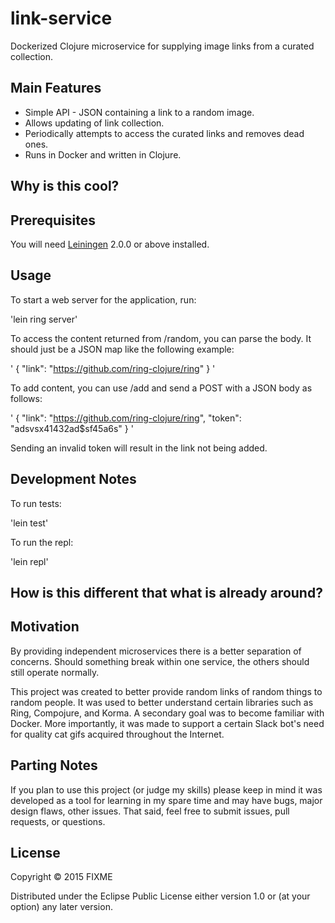 # link-service

Dockerized Clojure microservice for supplying image links from a curated collection.

## Main Features

* Simple API - JSON containing a link to a random image.
* Allows updating of link collection.
* Periodically attempts to access the curated links and removes dead ones.
* Runs in Docker and written in Clojure.

## Why is this cool?



## Prerequisites

You will need [Leiningen][] 2.0.0 or above installed.

[leiningen]: https://github.com/technomancy/leiningen

## Usage

To start a web server for the application, run:

'lein ring server'

To access the content returned from /random, you can parse the body. It should just be a JSON map like the following example:

'
{
"link": "https://github.com/ring-clojure/ring"
}
'

To add content, you can use /add and send a POST with a JSON body as follows:

'
{
"link": "https://github.com/ring-clojure/ring",
"token": "adsvsx41432ad$sf45a6s"
}
'

Sending an invalid token will result in the link not being added.

## Development Notes

To run tests:

'lein test'

To run the repl:

'lein repl'

## How is this different that what is already around?

## Motivation

By providing independent microservices there is a better separation of concerns. Should something break within one service, the others should still operate normally.

This project was created to better provide random links of random things to random people. It was used to better understand certain libraries such as Ring, Compojure, and Korma. A secondary goal was to become familiar with Docker. More importantly, it was made to support a certain Slack bot's need for quality cat gifs acquired throughout the Internet.

## Parting Notes

If you plan to use this project (or judge my skills) please keep in mind it was developed as a tool for learning in my spare time and may have bugs, major design flaws, other issues. That said, feel free to submit issues, pull requests, or questions.

## License

Copyright © 2015 FIXME

Distributed under the Eclipse Public License either version 1.0 or (at
your option) any later version.
